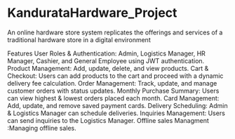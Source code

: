 # KandurataHardware_Project
An online hardware store system replicates the offerings and services of a traditional hardware store in a digital environment

 Features
 User Roles & Authentication: Admin, Logistics Manager, HR Manager, Cashier, and General Employee using JWT authentication.
 Product Management: Add, update, delete, and view products.
 Cart & Checkout: Users can add products to the cart and proceed with a dynamic delivery fee calculation.
 Order Management: Track, update, and manage customer orders with status updates.
 Monthly Purchase Summary: Users can view highest & lowest orders placed each month.
 Card Management: Add, update, and remove saved payment cards.
 Delivery Scheduling: Admin & Logistics Manager can schedule deliveries.
 Inquiries Management: Users can send inquiries to the Logistics Manager.
 Offline sales Managment :Managing offline sales.
